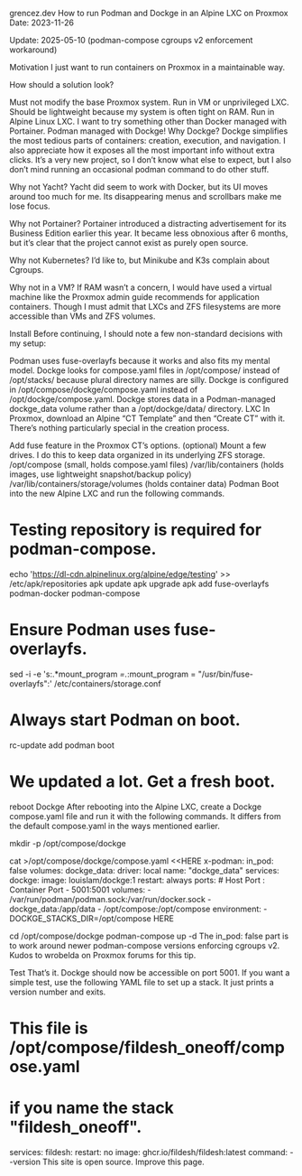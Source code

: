 grencez.dev
How to run Podman and Dockge in an Alpine LXC on Proxmox
Date: 2023-11-26

Update: 2025-05-10 (podman-compose cgroups v2 enforcement workaround)

Motivation
I just want to run containers on Proxmox in a maintainable way.

How should a solution look?

Must not modify the base Proxmox system.
Run in VM or unprivileged LXC.
Should be lightweight because my system is often tight on RAM.
Run in Alpine Linux LXC.
I want to try something other than Docker managed with Portainer.
Podman managed with Dockge!
Why Dockge? Dockge simplifies the most tedious parts of containers: creation, execution, and navigation. I also appreciate how it exposes all the most important info without extra clicks. It’s a very new project, so I don’t know what else to expect, but I also don’t mind running an occasional podman command to do other stuff.

Why not Yacht? Yacht did seem to work with Docker, but its UI moves around too much for me. Its disappearing menus and scrollbars make me lose focus.

Why not Portainer? Portainer introduced a distracting advertisement for its Business Edition earlier this year. It became less obnoxious after 6 months, but it’s clear that the project cannot exist as purely open source.

Why not Kubernetes? I’d like to, but Minikube and K3s complain about Cgroups.

Why not in a VM? If RAM wasn’t a concern, I would have used a virtual machine like the Proxmox admin guide recommends for application containers. Though I must admit that LXCs and ZFS filesystems are more accessible than VMs and ZFS volumes.

Install
Before continuing, I should note a few non-standard decisions with my setup:

Podman uses fuse-overlayfs because it works and also fits my mental model.
Dockge looks for compose.yaml files in /opt/compose/ instead of /opt/stacks/ because plural directory names are silly.
Dockge is configured in /opt/compose/dockge/compose.yaml instead of /opt/dockge/compose.yaml.
Dockge stores data in a Podman-managed dockge_data volume rather than a /opt/dockge/data/ directory.
LXC
In Proxmox, download an Alpine “CT Template” and then “Create CT” with it. There’s nothing particularly special in the creation process.

Add fuse feature in the Proxmox CT’s options.
(optional) Mount a few drives. I do this to keep data organized in its underlying ZFS storage.
/opt/compose (small, holds compose.yaml files)
/var/lib/containers (holds images, use lightweight snapshot/backup policy)
/var/lib/containers/storage/volumes (holds container data)
Podman
Boot into the new Alpine LXC and run the following commands.

# Testing repository is required for podman-compose.
echo 'https://dl-cdn.alpinelinux.org/alpine/edge/testing' >> /etc/apk/repositories
apk update
apk upgrade
apk add fuse-overlayfs podman-docker podman-compose
# Ensure Podman uses fuse-overlayfs.
sed -i -e 's:.*mount_program *=.*:mount_program = "/usr/bin/fuse-overlayfs":' /etc/containers/storage.conf
# Always start Podman on boot.
rc-update add podman boot
# We updated a lot. Get a fresh boot.
reboot
Dockge
After rebooting into the Alpine LXC, create a Dockge compose.yaml file and run it with the following commands. It differs from the default compose.yaml in the ways mentioned earlier.

mkdir -p /opt/compose/dockge

cat >/opt/compose/dockge/compose.yaml <<HERE
x-podman:
  in_pod: false
volumes:
  dockge_data:
    driver: local
    name: "dockge_data"
services:
  dockge:
    image: louislam/dockge:1
    restart: always
    ports:
      # Host Port : Container Port
      - 5001:5001
    volumes:
      - /var/run/podman/podman.sock:/var/run/docker.sock
      - dockge_data:/app/data
      - /opt/compose:/opt/compose
    environment:
      - DOCKGE_STACKS_DIR=/opt/compose
HERE

cd /opt/compose/dockge
podman-compose up -d
The in_pod: false part is to work around newer podman-compose versions enforcing cgroups v2. Kudos to wrobelda on Proxmox forums for this tip.

Test
That’s it. Dockge should now be accessible on port 5001. If you want a simple test, use the following YAML file to set up a stack. It just prints a version number and exits.

# This file is /opt/compose/fildesh_oneoff/compose.yaml
# if you name the stack "fildesh_oneoff".
services:
  fildesh:
    restart: no
    image: ghcr.io/fildesh/fildesh:latest
    command: --version
This site is open source. Improve this page.
